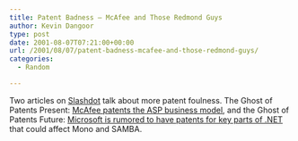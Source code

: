 ```yaml
---
title: Patent Badness – McAfee and Those Redmond Guys
author: Kevin Dangoor
type: post
date: 2001-08-07T07:21:00+00:00
url: /2001/08/07/patent-badness-mcafee-and-those-redmond-guys/
categories:
  - Random

---
```

Two articles on [Slashdot][1] talk about more patent foulness. The Ghost of Patents Present: [McAfee patents the ASP business model][2], and the Ghost of Patents Future: [Microsoft is rumored to have patents for key parts of .NET][3] that could affect Mono and SAMBA.

 [1]: http://www.slashdot.org
 [2]: http://www.infoworld.com/articles/hn/xml/01/08/06/010806hnmcafee.xml?0807tuam
 [3]: http://www.zdnet.com/zdnn/stories/news/0,4586,2801560,00.html?chkpt=zdnnp1tp02